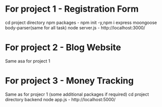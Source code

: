 # For project 1 - Registration Form
cd project directory
npm packages - npm init -y,npm i express moongoose body-parser(same for all task)
node server.js - http://localhost:3000/

# For project 2 - Blog Website
Same asa for project 1

# For project 3 - Money Tracking 
Same as for projecr 1 (some additional packages if required)
cd project directory backend
node app.js - http://localhost:5000/
